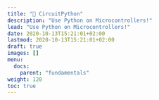 ```yaml
---
title: "🐍 CircuitPython"
description: "Use Python on Microcontrollers!"
lead: "Use Python on Microcontrollers!"
date: 2020-10-13T15:21:01+02:00
lastmod: 2020-10-13T15:21:01+02:00
draft: true
images: []
menu:
  docs:
    parent: "fundamentals"
weight: 120
toc: true
---
```

